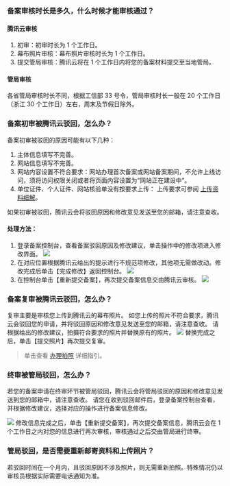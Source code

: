 ### 备案审核时长是多久，什么时候才能审核通过？
#### 腾讯云审核
1. 初审：初审时长为 1 个工作日。
2. 幕布照片审核：幕布照片审核时长为 1 个工作日。
3. 提交管局审核：腾讯云将在 1 个工作日内将您的备案材料提交至当地管局。

#### 管局审核
各省管局审核时长不同，根据工信部 33 号令，管局审核时长一般在 20 个工作日（浙江 30 个工作日）左右，周末及节假日除外。

### 备案初审被腾讯云驳回，怎么办？

备案初审被驳回的原因可能有以下几种：
1. 主体信息填写不完善。
2. 网站信息填写不完善。
3. 网站内容设置不符合要求：网站办理首次备案或网站备案期间，不允许上线访问，须将访问权限关闭或者将页面内容设置为“网站正在建设中”。
4. 单位证件、个人证件、网站核验单没有按要求上传： 上传要求可参阅 [上传资料细解](https://cloud.tencent.com/document/product/243/9548)。

如果初审被驳回，腾讯云会将驳回原因和修改意见发送至您的邮箱，请注意查收。

#### 处理方法：
1. 登录备案控制台，查看备案驳回原因及修改建议，单击操作中的修改项进入修改界面。
![](https://mc.qcloudimg.com/static/img/9dc099add57b23bc298f83e574f9044f/bohui1.jpg)
2. 在对应位置根据腾讯云给出的提示进行不规范项修改，其他项无需做改动。修改完成后单击【完成修改】返回控制台。
![](https://mc.qcloudimg.com/static/img/5de06548af48f81d8c88ed4737ec677d/bohui2.jpg)
3. 在控制台单击【重新提交备案】，再次提交备案信息交由腾讯云审核。
![](https://mc.qcloudimg.com/static/img/f7a3818f497c1d06cd49eb0606b5ede4/bohui3.jpg)

### 备案复审被腾讯云驳回，怎么办？
复审主要是审核您上传到腾讯云的幕布照片。
如您上传的照片不符合要求，腾讯云会驳回您的申请，并将驳回原因和修改意见发送至您的邮箱，请注意查收。
请根据给出的修改建议，拍摄符合要求的照片并替换原有的照片。
![](https://mc.qcloudimg.com/static/img/72c057d903c3c386cdbc3e1b47e878f2/bohui41.jpg)
替换完成之后，单击【提交照片】再次提交复审。
>单击查看 [办理拍照](https://cloud.tencent.com/document/product/243/9549) 详细指引。

### 终审被管局驳回，怎么办？
若您的备案申请在终审环节被管局驳回，腾讯云会将管局驳回的原因和修改意见发送到您的邮箱中，请注意查收。
请您在收到驳回邮件后，登录备案控制台查看，并根据修改建议，选择对应的操作进行备案信息修改。

![](https://mc.qcloudimg.com/static/img/3bb26e9b10d61892aaffdd3dbd7dc788/bohui5.jpg)
修改信息完成之后，单击【重新提交备案】，再次提交备案信息，腾讯云会在 1 个工作日之内对您的信息进行再次审核，审核通过之后交由管局进行终审。

### 管局驳回，是否需要重新邮寄资料和上传照片？
若驳回时间在一个月内，且驳回原因不涉及照片，则无需重新拍照。特殊情况仍以审核员根据实际需要电话通知为准。
